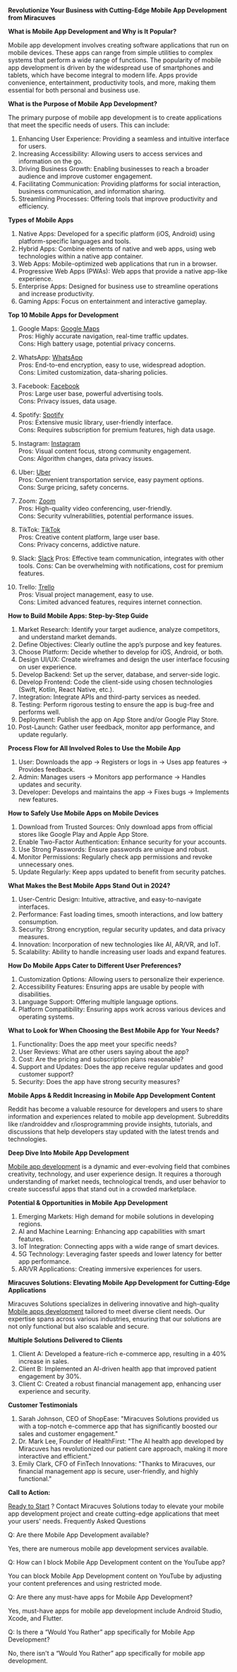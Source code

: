 **Revolutionize Your Business with Cutting-Edge Mobile App Development from Miracuves**

**What is Mobile App Development and Why is It Popular?**

Mobile app development involves creating software applications that run on mobile devices. These apps can range from simple utilities to complex systems that perform a wide range of functions. The popularity of mobile app development is driven by the widespread use of smartphones and tablets, which have become integral to modern life. Apps provide convenience, entertainment, productivity tools, and more, making them essential for both personal and business use.

**What is the Purpose of Mobile App Development?**

The primary purpose of mobile app development is to create applications that meet the specific needs of users. This can include:

1. Enhancing User Experience: Providing a seamless and intuitive interface for users.
2. Increasing Accessibility: Allowing users to access services and information on the go.
3. Driving Business Growth: Enabling businesses to reach a broader audience and improve customer engagement.
4. Facilitating Communication: Providing platforms for social interaction, business communication, and information sharing.
5. Streamlining Processes: Offering tools that improve productivity and efficiency.

**Types of Mobile Apps**

1. Native Apps: Developed for a specific platform (iOS, Android) using platform-specific languages and tools.
2. Hybrid Apps: Combine elements of native and web apps, using web technologies within a native app container.
3. Web Apps: Mobile-optimized web applications that run in a browser.
4. Progressive Web Apps (PWAs): Web apps that provide a native app-like experience.
5. Enterprise Apps: Designed for business use to streamline operations and increase productivity.
6. Gaming Apps: Focus on entertainment and interactive gameplay.

**Top 10 Mobile Apps for Development**

1. Google Maps: <a href="https://www.google.com/maps"> Google Maps</a> <br>
Pros: Highly accurate navigation, real-time traffic updates. <br>
Cons: High battery usage, potential privacy concerns.

2. WhatsApp: <a href="https://www.whatsapp.com"> WhatsApp</a> <br>
Pros: End-to-end encryption, easy to use, widespread adoption. <br>
Cons: Limited customization, data-sharing policies.

3. Facebook: <a href="https://www.facebook.com">  Facebook</a> <br>
Pros: Large user base, powerful advertising tools. <br>
Cons: Privacy issues, data usage.

4. Spotify: <a href="https://www.spotify.com"> Spotify</a> <br>
Pros: Extensive music library, user-friendly interface. <br>
Cons: Requires subscription for premium features, high data usage.

5. Instagram: <a href="https://www.instagram.com">Instagram</a> <br>
Pros: Visual content focus, strong community engagement. <br>
Cons: Algorithm changes, data privacy issues.

6. Uber: <a href="https://www.uber.com">Uber</a> <br>
Pros: Convenient transportation service, easy payment options. <br>
Cons: Surge pricing, safety concerns.

7. Zoom: <a href="https://zoom.us">Zoom</a> <br>
Pros: High-quality video conferencing, user-friendly. <br>
Cons: Security vulnerabilities, potential performance issues.

8. TikTok: <a href="https://www.tiktok.com"> TikTok</a> <br>
Pros: Creative content platform, large user base. <br>
Cons: Privacy concerns, addictive nature.

9. Slack: <a href="https://slack.com">  Slack</a>
Pros: Effective team communication, integrates with other tools.
Cons: Can be overwhelming with notifications, cost for premium features.

10. Trello: <a href="https://trello.com"> Trello</a> <br>
Pros: Visual project management, easy to use.<br>
Cons: Limited advanced features, requires internet connection.

**How to Build Mobile Apps: Step-by-Step Guide**

1. Market Research: Identify your target audience, analyze competitors, and understand market demands.
2. Define Objectives: Clearly outline the app’s purpose and key features.
3. Choose Platform: Decide whether to develop for iOS, Android, or both.
4. Design UI/UX: Create wireframes and design the user interface focusing on user experience.
5. Develop Backend: Set up the server, database, and server-side logic.
6. Develop Frontend: Code the client-side using chosen technologies (Swift, Kotlin, React Native, etc.).
7. Integration: Integrate APIs and third-party services as needed.
8. Testing: Perform rigorous testing to ensure the app is bug-free and performs well.
9. Deployment: Publish the app on App Store and/or Google Play Store.
10. Post-Launch: Gather user feedback, monitor app performance, and update regularly.

**Process Flow for All Involved Roles to Use the Mobile App**

1. User: Downloads the app → Registers or logs in → Uses app features → Provides feedback.
2. Admin: Manages users → Monitors app performance → Handles updates and security.
3. Developer: Develops and maintains the app → Fixes bugs → Implements new features.

**How to Safely Use Mobile Apps on Mobile Devices**

1. Download from Trusted Sources: Only download apps from official stores like Google Play and Apple App Store.
2. Enable Two-Factor Authentication: Enhance security for your accounts.
3. Use Strong Passwords: Ensure passwords are unique and robust.
4. Monitor Permissions: Regularly check app permissions and revoke unnecessary ones.
5. Update Regularly: Keep apps updated to benefit from security patches.

**What Makes the Best Mobile Apps Stand Out in 2024?**

1. User-Centric Design: Intuitive, attractive, and easy-to-navigate interfaces.
2. Performance: Fast loading times, smooth interactions, and low battery consumption.
3. Security: Strong encryption, regular security updates, and data privacy measures.
4. Innovation: Incorporation of new technologies like AI, AR/VR, and IoT.
5. Scalability: Ability to handle increasing user loads and expand features.

**How Do Mobile Apps Cater to Different User Preferences?**

1. Customization Options: Allowing users to personalize their experience.
2. Accessibility Features: Ensuring apps are usable by people with disabilities.
3. Language Support: Offering multiple language options.
4. Platform Compatibility: Ensuring apps work across various devices and operating systems.

**What to Look for When Choosing the Best Mobile App for Your Needs?**

1. Functionality: Does the app meet your specific needs?
2. User Reviews: What are other users saying about the app?
3. Cost: Are the pricing and subscription plans reasonable?
4. Support and Updates: Does the app receive regular updates and good customer support?
5. Security: Does the app have strong security measures?

**Mobile Apps & Reddit Increasing in Mobile App Development Content**

Reddit has become a valuable resource for developers and users to share information and experiences related to mobile app development. Subreddits like r/androiddev and r/iosprogramming provide insights, tutorials, and discussions that help developers stay updated with the latest trends and technologies.

**Deep Dive Into Mobile App Development**

<a href="https://miracuves.com/mobile-app-development-ultimate-guide-2024/"> Mobile app development</a> is a dynamic and ever-evolving field that combines creativity, technology, and user experience design. It requires a thorough understanding of market needs, technological trends, and user behavior to create successful apps that stand out in a crowded marketplace.

**Potential & Opportunities in Mobile App Development**

1. Emerging Markets: High demand for mobile solutions in developing regions.
2. AI and Machine Learning: Enhancing app capabilities with smart features.
3. IoT Integration: Connecting apps with a wide range of smart devices.
4. 5G Technology: Leveraging faster speeds and lower latency for better app performance.
5. AR/VR Applications: Creating immersive experiences for users.

**Miracuves Solutions: Elevating Mobile App Development for Cutting-Edge Applications**

Miracuves Solutions specializes in delivering innovative and high-quality <a href="https://miracuves.com/mobile-app-development-ultimate-guide-2024/"> Mobile apps development</a> tailored to meet diverse client needs. Our expertise spans across various industries, ensuring that our solutions are not only functional but also scalable and secure.

**Multiple Solutions Delivered to Clients**

1. Client A: Developed a feature-rich e-commerce app, resulting in a 40% increase in sales.
2. Client B: Implemented an AI-driven health app that improved patient engagement by 30%.
3. Client C: Created a robust financial management app, enhancing user experience and security.

**Customer Testimonials**

1. Sarah Johnson, CEO of ShopEase: "Miracuves Solutions provided us with a top-notch e-commerce app that has significantly boosted our sales and customer engagement."
2. Dr. Mark Lee, Founder of HealthFirst: "The AI health app developed by Miracuves has revolutionized our patient care approach, making it more interactive and efficient."
3. Emily Clark, CFO of FinTech Innovations: "Thanks to Miracuves, our financial management app is secure, user-friendly, and highly functional."

**Call to Action:**

<a href="https://miracuves.com/contact/"> Ready to Start</a> ? Contact Miracuves Solutions today to elevate your mobile app development project and create cutting-edge applications that meet your users' needs.
Frequently Asked Questions

Q: Are there Mobile App Development available?

Yes, there are numerous mobile app development services available.

Q: How can I block Mobile App Development content on the YouTube app?

You can block Mobile App Development content on YouTube by adjusting your content preferences and using restricted mode.

Q: Are there any must-have apps for Mobile App Development?

Yes, must-have apps for mobile app development include Android Studio, Xcode, and Flutter.

Q: Is there a “Would You Rather” app specifically for Mobile App Development?

No, there isn't a “Would You Rather” app specifically for mobile app development.


